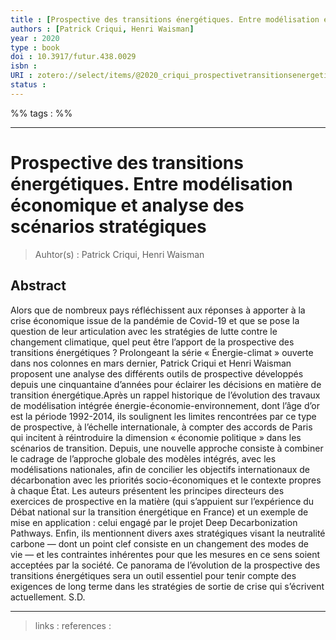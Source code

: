 ```yaml
---
title : [Prospective des transitions énergétiques. Entre modélisation économique et analyse des scénarios stratégiques]
authors : [Patrick Criqui, Henri Waisman]
year : 2020
type : book
doi : 10.3917/futur.438.0029
isbn : 
URI : zotero://select/items/@2020_criqui_prospectivetransitionsenergetiquesentremodelisationeconomiqueanalysescenariosstrategiques
status : 
---
```


%% tags :  %% 

---

Prospective des transitions énergétiques. Entre modélisation économique et analyse des scénarios stratégiques
===
> Auhtor(s) : Patrick Criqui, Henri Waisman

## Abstract
Alors que de nombreux pays réfléchissent aux réponses à apporter à la crise économique issue de la pandémie de Covid-19 et que se pose la question de leur articulation avec les stratégies de lutte contre le changement climatique, quel peut être l’apport de la prospective des transitions énergétiques ? Prolongeant la série « Énergie-climat » ouverte dans nos colonnes en mars dernier, Patrick Criqui et Henri Waisman proposent une analyse des différents outils de prospective développés depuis une cinquantaine d’années pour éclairer les décisions en matière de transition énergétique.Après un rappel historique de l’évolution des travaux de modélisation intégrée énergie-économie-environnement, dont l’âge d’or est la période 1992-2014, ils soulignent les limites rencontrées par ce type de prospective, à l’échelle internationale, à compter des accords de Paris qui incitent à réintroduire la dimension « économie politique » dans les scénarios de transition. Depuis, une nouvelle approche consiste à combiner le cadrage de l’approche globale des modèles intégrés, avec les modélisations nationales, afin de concilier les objectifs internationaux de décarbonation avec les priorités socio-économiques et le contexte propres à chaque État. Les auteurs présentent les principes directeurs des exercices de prospective en la matière (qui s’appuient sur l’expérience du Débat national sur la transition énergétique en France) et un exemple de mise en application : celui engagé par le projet Deep Decarbonization Pathways. Enfin, ils mentionnent divers axes stratégiques visant la neutralité carbone — dont un point clef consiste en un changement des modes de vie — et les contraintes inhérentes pour que les mesures en ce sens soient acceptées par la société. Ce panorama de l’évolution de la prospective des transitions énergétiques sera un outil essentiel pour tenir compte des exigences de long terme dans les stratégies de sortie de crise qui s’écrivent actuellement. S.D.



---
> links : 
> references : 

